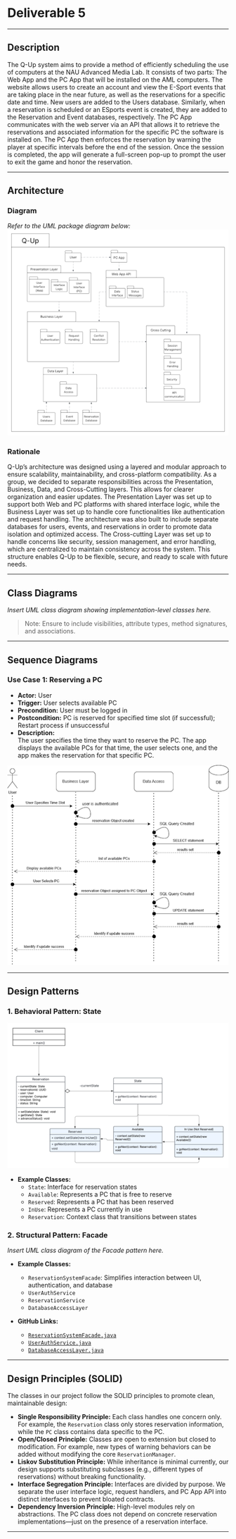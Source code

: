 # Deliverable 5

---

## Description

The Q-Up system aims to provide a method of efficiently scheduling the use of computers at the NAU Advanced Media Lab. It consists of two parts: The Web App and the PC App that will be installed on the AML computers. The website allows users to create an account and view the E-Sport events that are taking place in the near future, as well as the reservations for a specific date and time. New users are added to the Users database. Similarly, when a reservation is scheduled or an ESports event is created, they are added to the Reservation and Event databases, respectively. The PC App communicates with the web server via an API that allows it to retrieve the reservations and associated information for the specific PC the software is installed on. The PC App then enforces the reservation by warning the player at specific intervals before the end of the session. Once the session is completed, the app will generate a full-screen pop-up to prompt the user to exit the game and honor the reservation.

---

## Architecture

### Diagram

*Refer to the UML package diagram below:*  
![Architecture Diagram](./images/architectureDiagram.png)

### Rationale

Q-Up’s architecture was designed using a layered and modular approach to ensure scalability, maintainability, and cross-platform compatibility. As a group, we decided to separate responsibilities across the Presentation, Business, Data, and Cross-Cutting layers. This allows for clearer organization and easier updates. The Presentation Layer was set up to support both Web and PC platforms with shared interface logic, while the Business Layer was set up to handle core functionalities like authentication and request handling. The architecture was also built to include separate databases for users, events, and reservations in order to promote data isolation and optimized access. The Cross-cutting Layer was set up to handle concerns like security, session management, and error handling, which are centralized to maintain consistency across the system. This structure enables Q-Up to be flexible, secure, and ready to scale with future needs.

---

## Class Diagrams

*Insert UML class diagram showing implementation-level classes here.*

> Note: Ensure to include visibilities, attribute types, method signatures, and associations.

---

## Sequence Diagrams

### Use Case 1: Reserving a PC

- **Actor:** User  
- **Trigger:** User selects available PC  
- **Precondition:** User must be logged in  
- **Postcondition:** PC is reserved for specified time slot (if successful); Restart process if unsuccessful  
- **Description:**  
  The user specifies the time they want to reserve the PC. The app displays the available PCs for that time, the user selects one, and the app makes the reservation for that specific PC.

![Architecture Diagram](./images/sequenceDiagram.png)

---

## Design Patterns

### 1. Behavioral Pattern: State

![Behavioral Pattern: State Diagram](./images/behavioralState.png)

- **Example Classes:**
  - `State`: Interface for reservation states
  - `Available`: Represents a PC that is free to reserve
  - `Reserved`: Represents a PC that has been reserved
  - `InUse`: Represents a PC currently in use
  - `Reservation`: Context class that transitions between states

### 2. Structural Pattern: Facade

*Insert UML class diagram of the Facade pattern here.*

- **Example Classes:**
  - `ReservationSystemFacade`: Simplifies interaction between UI, authentication, and database
  - `UserAuthService`
  - `ReservationService`
  - `DatabaseAccessLayer`

- **GitHub Links:**
  - [`ReservationSystemFacade.java`](https://github.com/user/repo/blob/main/src/ReservationSystemFacade.java)
  - [`UserAuthService.java`](https://github.com/user/repo/blob/main/src/UserAuthService.java)
  - [`DatabaseAccessLayer.java`](https://github.com/user/repo/blob/main/src/DatabaseAccessLayer.java)

---

## Design Principles (SOLID)

The classes in our project follow the SOLID principles to promote clean, maintainable design:

- **Single Responsibility Principle:** Each class handles one concern only. For example, the `Reservation` class only stores reservation information, while the `PC` class contains data specific to the PC.
- **Open/Closed Principle:** Classes are open to extension but closed to modification. For example, new types of warning behaviors can be added without modifying the core `ReservationManager`.
- **Liskov Substitution Principle:** While inheritance is minimal currently, our design supports substituting subclasses (e.g., different types of reservations) without breaking functionality.
- **Interface Segregation Principle:** Interfaces are divided by purpose. We separate the user interface logic, request handlers, and PC App API into distinct interfaces to prevent bloated contracts.
- **Dependency Inversion Principle:** High-level modules rely on abstractions. The PC class does not depend on concrete reservation implementations—just on the presence of a reservation interface.

---
